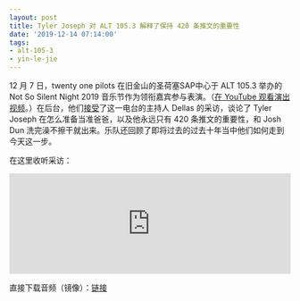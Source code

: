 ```yaml
---
layout: post
title: Tyler Joseph 对 ALT 105.3 解释了保持 420 条推文的重要性
date: '2019-12-14 07:14:00'
tags:
- alt-105-3
- yin-le-jie
---
```


12 月 7 日，twenty one pilots 在旧金山的圣荷塞SAP中心于 ALT 105.3 举办的 Not So Silent Night 2019 音乐节作为领衔嘉宾参与表演。（[在 YouTube 观看演出视频](https://youtu.be/cj7y__vrjSE)。）在后台，他们[接受](https://alt1053.radio.com/blogs/dallas/tyler-joseph-of-twenty-one-pilots-with-dallas)了这一电台的主持人 Dellas 的采访，谈论了 Tyler Joseph 在怎么准备当准爸爸，以及他永远只有 420 条推文的重要性，和 Josh Dun 洗完澡不擦干就出来。乐队还回顾了即将过去的过去十年当中他们如何走到今天这一步。

在这里收听采访：

<!--kg-card-begin: html--><iframe src="https://omny.fm/shows/kitsfm-on-demand/twenty-one-pilots-not-so-silent-night-2019-intervi/embed" width="100%" height="180px" frameborder="0"></iframe><!--kg-card-end: html-->

直接下载音频（镜像）：[链接](https://res.cloudinary.com/du5vcylqh/video/upload/v1576309901/metapilots.cn/Twenty_One_Pilots_NOT_SO_SILENT_NIGHT_2019_Interview.mp3)

